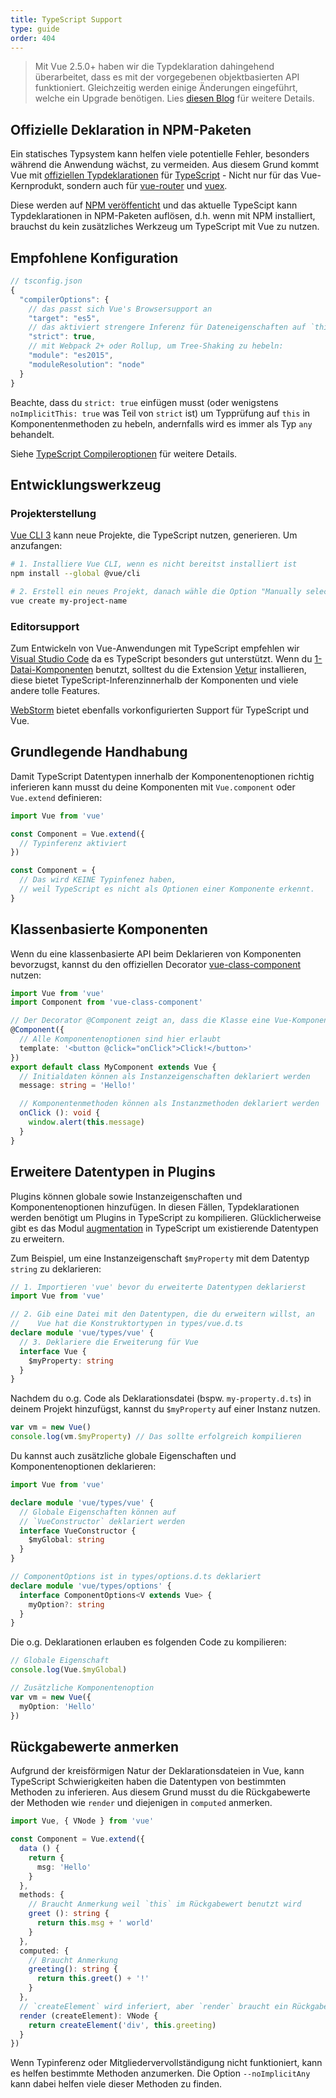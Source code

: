 ```yaml
---
title: TypeScript Support
type: guide
order: 404
---
```


> Mit Vue 2.5.0+ haben wir die Typdeklaration dahingehend überarbeitet, dass es mit der vorgegebenen objektbasierten API funktioniert. Gleichzeitig werden einige Änderungen eingeführt, welche ein Upgrade benötigen. Lies [diesen Blog](https://medium.com/the-vue-point/upcoming-typescript-changes-in-vue-2-5-e9bd7e2ecf08) für weitere Details.

## Offizielle Deklaration in NPM-Paketen

Ein statisches Typsystem kann helfen viele potentielle Fehler, besonders während die Anwendung wächst, zu vermeiden. Aus diesem Grund kommt Vue mit [offiziellen Typdeklarationen](https://github.com/vuejs/vue/tree/dev/types) für [TypeScript](https://www.typescriptlang.org/) - Nicht nur für das Vue-Kernprodukt, sondern auch für [vue-router](https://github.com/vuejs/vue-router/tree/dev/types) und [vuex](https://github.com/vuejs/vuex/tree/dev/types).

Diese werden auf [NPM veröffenticht](https://cdn.jsdelivr.net/npm/vue/types/) und das aktuelle TypeScipt kann Typdeklarationen in NPM-Paketen auflösen, d.h. wenn mit NPM installiert, brauchst du kein zusätzliches Werkzeug um TypeScript mit Vue zu nutzen.

## Empfohlene Konfiguration

``` js
// tsconfig.json
{
  "compilerOptions": {
    // das passt sich Vue's Browsersupport an
    "target": "es5",
    // das aktiviert strengere Inferenz für Dateneigenschaften auf `this`
    "strict": true,
    // mit Webpack 2+ oder Rollup, um Tree-Shaking zu hebeln:
    "module": "es2015",
    "moduleResolution": "node"
  }
}
```

Beachte, dass du `strict: true` einfügen musst (oder wenigstens `noImplicitThis: true` was Teil von `strict` ist) um Typprüfung auf `this` in Komponentenmethoden zu hebeln, andernfalls wird es immer als Typ `any` behandelt.

Siehe [TypeScript Compileroptionen](https://www.typescriptlang.org/docs/handbook/compiler-options.html) für weitere Details.

## Entwicklungswerkzeug

### Projekterstellung

[Vue CLI 3](https://github.com/vuejs/vue-cli) kann neue Projekte, die TypeScript nutzen, generieren. Um anzufangen:

```bash
# 1. Installiere Vue CLI, wenn es nicht bereitst installiert ist
npm install --global @vue/cli

# 2. Erstell ein neues Projekt, danach wähle die Option "Manually select features"
vue create my-project-name
```

### Editorsupport

Zum Entwickeln von Vue-Anwendungen mit TypeScript empfehlen wir [Visual Studio Code](https://code.visualstudio.com/) da es TypeScript besonders gut unterstützt. Wenn du [1-Datai-Komponenten](./single-file-components.html) benutzt, solltest du die Extension [Vetur](https://github.com/vuejs/vetur) installieren, diese bietet TypeScript-Inferenzinnerhalb der Komponenten und viele andere tolle Features.

[WebStorm](https://www.jetbrains.com/webstorm/) bietet ebenfalls vorkonfigurierten Support für TypeScript und Vue.

## Grundlegende Handhabung 

Damit TypeScript Datentypen innerhalb der Komponentenoptionen richtig inferieren kann musst du deine Komponenten mit `Vue.component` oder `Vue.extend` definieren:

``` ts
import Vue from 'vue'

const Component = Vue.extend({
  // Typinferenz aktiviert
})

const Component = {
  // Das wird KEINE Typinfenez haben,
  // weil TypeScript es nicht als Optionen einer Komponente erkennt.
}
```

## Klassenbasierte Komponenten

Wenn du eine klassenbasierte API beim Deklarieren von Komponenten bevorzugst, kannst du den offiziellen Decorator [vue-class-component](https://github.com/vuejs/vue-class-component) nutzen:

``` ts
import Vue from 'vue'
import Component from 'vue-class-component'

// Der Decorator @Component zeigt an, dass die Klasse eine Vue-Komponente ist
@Component({
  // Alle Komponentenoptionen sind hier erlaubt
  template: '<button @click="onClick">Click!</button>'
})
export default class MyComponent extends Vue {
  // Initialdaten können als Instanzeigenschaften deklariert werden
  message: string = 'Hello!'

  // Komponentenmethoden können als Instanzmethoden deklariert werden
  onClick (): void {
    window.alert(this.message)
  }
}
```

## Erweitere Datentypen in Plugins

Plugins können globale sowie Instanzeigenschaften und Komponentenoptionen hinzufügen. In diesen Fällen, Typdeklarationen werden benötigt um Plugins in TypeScript zu kompilieren. Glücklicherweise gibt es das Modul [augmentation](https://www.typescriptlang.org/docs/handbook/declaration-merging.html#module-augmentation) in TypeScript um existierende Datentypen zu erweitern.

Zum Beispiel, um eine Instanzeigenschaft `$myProperty` mit dem Datentyp `string` zu deklarieren:

``` ts
// 1. Importieren 'vue' bevor du erweiterte Datentypen deklarierst
import Vue from 'vue'

// 2. Gib eine Datei mit den Datentypen, die du erweitern willst, an
//    Vue hat die Konstruktortypen in types/vue.d.ts
declare module 'vue/types/vue' {
  // 3. Deklariere die Erweiterung für Vue
  interface Vue {
    $myProperty: string
  }
}
```

Nachdem du o.g. Code als Deklarationsdatei (bspw. `my-property.d.ts`) in deinem Projekt hinzufügst, kannst du `$myProperty` auf einer Instanz nutzen.

```ts
var vm = new Vue()
console.log(vm.$myProperty) // Das sollte erfolgreich kompilieren
```

Du kannst auch zusätzliche globale Eigenschaften und Komponentenoptionen deklarieren:

```ts
import Vue from 'vue'

declare module 'vue/types/vue' {
  // Globale Eigenschaften können auf
  // `VueConstructor` deklariert werden
  interface VueConstructor {
    $myGlobal: string
  }
}

// ComponentOptions ist in types/options.d.ts deklariert
declare module 'vue/types/options' {
  interface ComponentOptions<V extends Vue> {
    myOption?: string
  }
}
```

Die o.g. Deklarationen erlauben es folgenden Code zu kompilieren:

```ts
// Globale Eigenschaft
console.log(Vue.$myGlobal)

// Zusätzliche Komponentenoption
var vm = new Vue({
  myOption: 'Hello'
})
```

## Rückgabewerte anmerken

Aufgrund der kreisförmigen Natur der Deklarationsdateien in Vue, kann TypeScript Schwierigkeiten haben die Datentypen von bestimmten Methoden zu inferieren. Aus diesem Grund musst du die Rückgabewerte der Methoden wie `render` und diejenigen in `computed` anmerken.

```ts
import Vue, { VNode } from 'vue'

const Component = Vue.extend({
  data () {
    return {
      msg: 'Hello'
    }
  },
  methods: {
    // Braucht Anmerkung weil `this` im Rückgabewert benutzt wird
    greet (): string {
      return this.msg + ' world'
    }
  },
  computed: {
    // Braucht Anmerkung
    greeting(): string {
      return this.greet() + '!'
    }
  },
  // `createElement` wird inferiert, aber `render` braucht ein Rückgabetyp
  render (createElement): VNode {
    return createElement('div', this.greeting)
  }
})
```
Wenn Typinferenz oder Mitgliedervervollständigung nicht funktioniert, kann es helfen bestimmte Methoden anzumerken. Die Option `--noImplicitAny` kann dabei helfen viele dieser Methoden zu finden.
